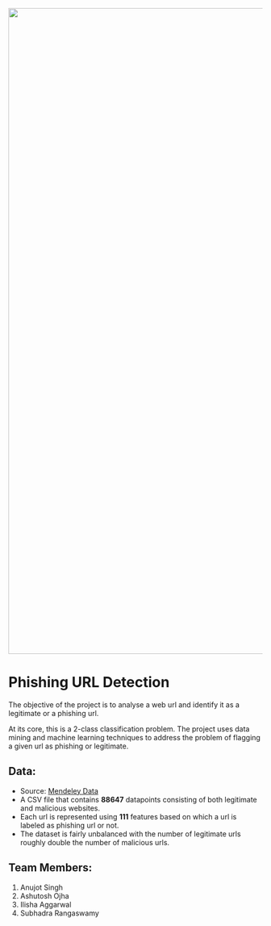 <p align="center">
    <image src="images/cover.png"  width="1280" height="auto">
</p>

# Phishing URL Detection

The objective of the project is to analyse a web url and identify it as a legitimate or a phishing url.

At its core, this is a 2-class classification problem. The project uses data mining and machine learning techniques to address the problem of flagging a given url as phishing or legitimate.


## Data:
- Source: [Mendeley Data](https://data.mendeley.com/datasets/72ptz43s9v/1)
- A CSV file that contains **88647** datapoints consisting of both legitimate and malicious websites.
- Each url is represented using **111** features based on which a url is labeled as phishing url or not.
- The dataset is fairly unbalanced with the number of legitimate urls roughly double the number of malicious urls.

## Team Members:
1. Anujot Singh
2. Ashutosh Ojha
3. Ilisha Aggarwal
4. Subhadra Rangaswamy
